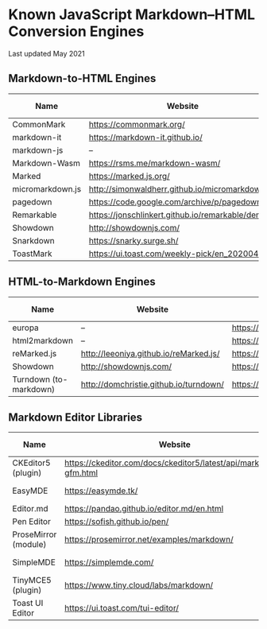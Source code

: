 # Known JavaScript Markdown–HTML Conversion Engines

Last updated May 2021

## Markdown-to-HTML Engines

| Name | Website | Repository | Last Updated |
| --- | --- | --- | --- |
| CommonMark | https://commonmark.org/ | https://github.com/commonmark/commonmark.js | 2020 |
| markdown-it | https://markdown-it.github.io/ | https://github.com/markdown-it/markdown-it | 2020 |
| markdown-js | – | https://github.com/evilstreak/markdown-js | 2014 |
| Markdown-Wasm | https://rsms.me/markdown-wasm/ | https://github.com/rsms/markdown-wasm | 2020 |
| Marked | https://marked.js.org/| https://github.com/markedjs/marked | 2020 |
| micromarkdown.js | http://simonwaldherr.github.io/micromarkdown.js/ | https://github.com/SimonWaldherr/micromarkdown.js | 2015 |
| pagedown | https://code.google.com/archive/p/pagedown/ | https://github.com/StackExchange/pagedown | 2017 |
| Remarkable | https://jonschlinkert.github.io/remarkable/demo/ | https://github.com/jonschlinkert/remarkable | 2020 |
| Showdown | http://showdownjs.com/ | https://github.com/showdownjs/showdown | 2019 |
| Snarkdown | https://snarky.surge.sh/ | https://github.com/developit/snarkdown | 2020 |
| ToastMark | https://ui.toast.com/weekly-pick/en_20200402/ | https://github.com/nhn/tui.editor/tree/master/libs/toastmark | 2020 |

## HTML-to-Markdown Engines

| Name | Website | Repository | Last Updated |
| --- | --- | --- | --- |
| europa | – | https://github.com/NotNinja/europa | 2017 |
| html2markdown | – | https://github.com/kates/html2markdown | 2013 |
| reMarked.js | http://leeoniya.github.io/reMarked.js/ | https://github.com/leeoniya/reMarked.js | 2014 |
| Showdown | http://showdownjs.com/ | https://github.com/showdownjs/showdown | 2019 |
| Turndown (to-markdown) | http://domchristie.github.io/turndown/ | https://github.com/domchristie/turndown | 2020 |

## Markdown Editor Libraries

| Name | Website | Repository | Last Updated |
| --- | --- | --- | --- |
| CKEditor5 (plugin) | https://ckeditor.com/docs/ckeditor5/latest/api/markdown-gfm.html | https://github.com/ckeditor/ckeditor5 | 2020 |
| EasyMDE | https://easymde.tk/ | https://github.com/Ionaru/easy-markdown-editor | 2020 |
| Editor.md | https://pandao.github.io/editor.md/en.html | https://github.com/pandao/editor.md | 2016 |
| Pen Editor | https://sofish.github.io/pen/ | https://github.com/sofish/pen | 2017 |
| ProseMirror (module) | https://prosemirror.net/examples/markdown/ | https://github.com/prosemirror/prosemirror-markdown | 2020 |
| SimpleMDE | https://simplemde.com/ | https://github.com/sparksuite/simplemde-markdown-editor | 2016 |
| TinyMCE5 (plugin) | https://www.tiny.cloud/labs/markdown/ | https://github.com/tinymce/ | 2020 |
| Toast UI Editor | https://ui.toast.com/tui-editor/ | https://github.com/nhn/tui.editor | 2020 |

